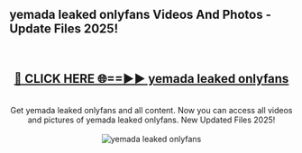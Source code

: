 <h2>yemada leaked onlyfans Videos And Photos - Update Files 2025!</h2>
<br>
<div align="center">
<h2><a href="https://top-ai-tools.click/QrbHav" rel="nofollow">🔴 CLICK HERE 🌐==►► yemada leaked onlyfans</a></h2>
<br>
Get yemada leaked onlyfans and all content. Now you can access all videos and pictures of yemada leaked onlyfans. New Updated Files 2025!
<br>
<br>
<a href="https://top-ai-tools.click/QrbHav" rel="nofollow" data-target="animated-image.originalLink"><img src="https://i.ibb.co.com/WyWwxjT/player-gif2.gif" alt="yemada leaked onlyfans" style="max-width: 100%; display: inline-block;" data-target="animated-image.originalImage"></a>
</div>
<br>